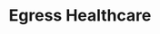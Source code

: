 ---
title: "Egress Healthcare"
link: https://egressgroup.co.uk/healthcare/
logo: "egress_healthcare.png"

# Events sponsored denoted by `<hackday>` and sponsorship amount/resource
events:
  24-cardiff: ""
---